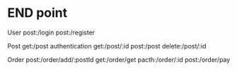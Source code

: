 # END point 
User
post:/login
post:/register

Post
get:/post
authentication
get:/post/:id
post:/post
delete:/post/:id

Order
post:/order/add/:postId
get:/order/get
pacth:/order/:id
post:/order/pay